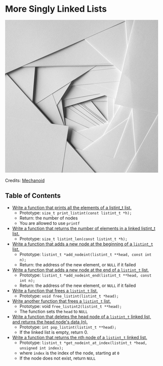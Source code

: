 # More Singly Linked Lists

![More Singly Linked Lists](https://raw.githubusercontent.com/srinitude/holbertonschool-low_level_programming/master/0x12-more_singly_linked_lists/MoreSinglyLinkedLists.jpg)

Credits: [Mechanoid](http://mechanoid.tumblr.com/post/47047051199)

## Table of Contents
* [Write a function that prints all the elements of a listint_t list.](https://github.com/srinitude/holbertonschool-low_level_programming/blob/master/0x12-more_singly_linked_lists/0-print_listint.c)
  * Prototype: `size_t print_listint(const listint_t *h);`
  * Return: the number of nodes
  * You are allowed to use `printf`
* [Write a function that returns the number of elements in a linked listint_t list.](https://github.com/srinitude/holbertonschool-low_level_programming/blob/master/0x12-more_singly_linked_lists/1-listint_len.c)
  * Prototype: `size_t listint_len(const listint_t *h);`
* [Write a function that adds a new node at the beginning of a `listint_t` list.](https://github.com/srinitude/holbertonschool-low_level_programming/blob/master/0x12-more_singly_linked_lists/2-add_nodeint.c)
  * Prototype: `listint_t *add_nodeint(listint_t **head, const int n);`
  * Return: the address of the new element, or `NULL` if it failed
* [Write a function that adds a new node at the end of a `listint_t` list.](https://github.com/srinitude/holbertonschool-low_level_programming/blob/master/0x12-more_singly_linked_lists/3-add_nodeint_end.c)
  * Prototype: `listint_t *add_nodeint_end(listint_t **head, const int n);`
  * Return: the address of the new element, or `NULL` if it failed
* [Write a function that frees a `listint_t` list.](https://github.com/srinitude/holbertonschool-low_level_programming/blob/master/0x12-more_singly_linked_lists/4-free_listint.c)
  * Prototype: `void free_listint(listint_t *head);`
* [Write another function that frees a `listint_t` list.](https://github.com/srinitude/holbertonschool-low_level_programming/blob/master/0x12-more_singly_linked_lists/5-free_listint2.c)
  * Prototype: void `free_listint2(listint_t **head);`
  * The function sets the `head` to `NULL`
* [Write a function that deletes the head node of a `listint_t` linked list, and returns the head node's data (n).](https://github.com/srinitude/holbertonschool-low_level_programming/blob/master/0x12-more_singly_linked_lists/6-pop_listint.c)
  * Prototype: `int pop_listint(listint_t **head);`
  * If the linked list is empty, return 0.
* [Write a function that returns the nth node of a `listint_t` linked list.]()
  * Prototype: `listint_t *get_nodeint_at_index(listint_t *head, unsigned int index);`
  * where `index` is the index of the node, starting at `0`
  * If the node does not exist, return `NULL`
